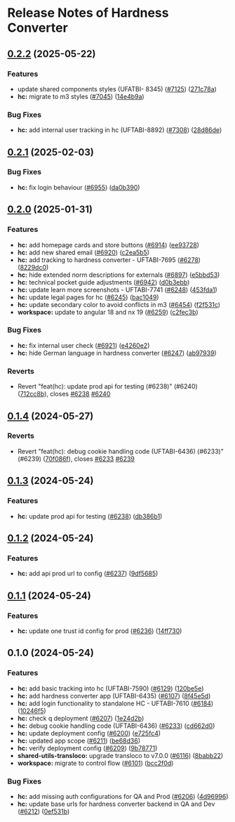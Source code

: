 # Release Notes of Hardness Converter
## [0.2.2](https://github.com/Schaeffler-Group/frontend-schaeffler/compare/hc-v0.2.1...hc-v0.2.2) (2025-05-22)


### Features

*  update shared components styles  (UFATBI- 8345) ([#7125](https://github.com/Schaeffler-Group/frontend-schaeffler/issues/7125)) ([271c78a](https://github.com/Schaeffler-Group/frontend-schaeffler/commit/271c78a6a21135ade7b576afb51ea0255bc5981c))
* **hc:** migrate to m3 styles ([#7045](https://github.com/Schaeffler-Group/frontend-schaeffler/issues/7045)) ([14e4b9a](https://github.com/Schaeffler-Group/frontend-schaeffler/commit/14e4b9a90badf279456b373b43c7b5ad4750bd8e))


### Bug Fixes

* **hc:** add internal user tracking in hc (UFTABI-8892) ([#7308](https://github.com/Schaeffler-Group/frontend-schaeffler/issues/7308)) ([28d86de](https://github.com/Schaeffler-Group/frontend-schaeffler/commit/28d86deb68b2371b5106d5f7abbe7901103954df))

## [0.2.1](https://github.com/Schaeffler-Group/frontend-schaeffler/compare/hc-v0.2.0...hc-v0.2.1) (2025-02-03)


### Bug Fixes

* **hc:** fix login behaviour ([#6955](https://github.com/Schaeffler-Group/frontend-schaeffler/issues/6955)) ([da0b390](https://github.com/Schaeffler-Group/frontend-schaeffler/commit/da0b3906cd07405736a6ea443f6d4534ac2a3b48))

## [0.2.0](https://github.com/Schaeffler-Group/frontend-schaeffler/compare/hc-v0.1.4...hc-v0.2.0) (2025-01-31)


### Features

* **hc:** add homepage cards and store buttons ([#6914](https://github.com/Schaeffler-Group/frontend-schaeffler/issues/6914)) ([ee93728](https://github.com/Schaeffler-Group/frontend-schaeffler/commit/ee937289e3972f0830fab1ee0a75537ee63aa26e))
* **hc:** add new shared email ([#6920](https://github.com/Schaeffler-Group/frontend-schaeffler/issues/6920)) ([c2ea5b5](https://github.com/Schaeffler-Group/frontend-schaeffler/commit/c2ea5b5655c69d7ba452d05950bbd73775eb67db))
* **hc:** add tracking to hardness converter - UFTABI-7695 ([#6278](https://github.com/Schaeffler-Group/frontend-schaeffler/issues/6278)) ([8229dc0](https://github.com/Schaeffler-Group/frontend-schaeffler/commit/8229dc00d9ee83be799e3e3914bade73cb27b723))
* **hc:** hide extended norm descriptions for externals ([#6897](https://github.com/Schaeffler-Group/frontend-schaeffler/issues/6897)) ([e5bbd53](https://github.com/Schaeffler-Group/frontend-schaeffler/commit/e5bbd531146dffcb1ada1a50b66cc436b3fc7574))
* **hc:** technical pocket guide adjustments ([#6942](https://github.com/Schaeffler-Group/frontend-schaeffler/issues/6942)) ([d0b3ebb](https://github.com/Schaeffler-Group/frontend-schaeffler/commit/d0b3ebba11084cbc73cd61effe4cc2cd8ef6535d))
* **hc:** update learn more screenshots - UFTABI-7741 ([#6248](https://github.com/Schaeffler-Group/frontend-schaeffler/issues/6248)) ([453fda1](https://github.com/Schaeffler-Group/frontend-schaeffler/commit/453fda1c46deadfb4099cf9bdb535212a27a9153))
* **hc:** update legal pages for hc ([#6245](https://github.com/Schaeffler-Group/frontend-schaeffler/issues/6245)) ([bac1049](https://github.com/Schaeffler-Group/frontend-schaeffler/commit/bac1049a17b2b6fc8d1bb06c4d44b8d57467bf2e))
* **hc:** update secondary color to avoid conflicts in m3 ([#6454](https://github.com/Schaeffler-Group/frontend-schaeffler/issues/6454)) ([f2f531c](https://github.com/Schaeffler-Group/frontend-schaeffler/commit/f2f531c94cc6fd126b0414d9bf66f671182cfa13))
* **workspace:** update to angular 18 and nx 19 ([#6259](https://github.com/Schaeffler-Group/frontend-schaeffler/issues/6259)) ([c2fec3b](https://github.com/Schaeffler-Group/frontend-schaeffler/commit/c2fec3befeaa072f87bfc4c195262d71c2b18ecf))


### Bug Fixes

* **hc:** fix internal user check ([#6921](https://github.com/Schaeffler-Group/frontend-schaeffler/issues/6921)) ([e4260e2](https://github.com/Schaeffler-Group/frontend-schaeffler/commit/e4260e2e192ba06845556db49b7450718d2f87b1))
* **hc:** hide German language in hardness converter ([#6247](https://github.com/Schaeffler-Group/frontend-schaeffler/issues/6247)) ([ab97939](https://github.com/Schaeffler-Group/frontend-schaeffler/commit/ab97939e1202d086b353e52ee2fa5e6cc22bdfdc))


### Reverts

* Revert "feat(hc): update prod api for testing (#6238)" (#6240) ([712cc8b](https://github.com/Schaeffler-Group/frontend-schaeffler/commit/712cc8bdba71155fee5744b7e6379c0ed7338fe2)), closes [#6238](https://github.com/Schaeffler-Group/frontend-schaeffler/issues/6238) [#6240](https://github.com/Schaeffler-Group/frontend-schaeffler/issues/6240)

## [0.1.4](https://github.com/Schaeffler-Group/frontend-schaeffler/compare/hc-v0.1.3...hc-v0.1.4) (2024-05-27)


### Reverts

* Revert "feat(hc): debug cookie handling code (UFTABI-6436) (#6233)" (#6239) ([70f086f](https://github.com/Schaeffler-Group/frontend-schaeffler/commit/70f086fdec3932bb6922a6cb2a7e519ca4d6ff96)), closes [#6233](https://github.com/Schaeffler-Group/frontend-schaeffler/issues/6233) [#6239](https://github.com/Schaeffler-Group/frontend-schaeffler/issues/6239)

## [0.1.3](https://github.com/Schaeffler-Group/frontend-schaeffler/compare/hc-v0.1.2...hc-v0.1.3) (2024-05-24)


### Features

* **hc:** update prod api for testing ([#6238](https://github.com/Schaeffler-Group/frontend-schaeffler/issues/6238)) ([db386b1](https://github.com/Schaeffler-Group/frontend-schaeffler/commit/db386b15cfff6aca3570ebc9136d8fa91147daaa))

## [0.1.2](https://github.com/Schaeffler-Group/frontend-schaeffler/compare/hc-v0.1.1...hc-v0.1.2) (2024-05-24)


### Features

* **hc:** add api prod url to config ([#6237](https://github.com/Schaeffler-Group/frontend-schaeffler/issues/6237)) ([9df5685](https://github.com/Schaeffler-Group/frontend-schaeffler/commit/9df5685cf7f4e8b35a6993facdede450beaff83f))

## [0.1.1](https://github.com/Schaeffler-Group/frontend-schaeffler/compare/hc-v0.1.0...hc-v0.1.1) (2024-05-24)


### Features

* **hc:** update one trust id config for prod ([#6236](https://github.com/Schaeffler-Group/frontend-schaeffler/issues/6236)) ([14ff730](https://github.com/Schaeffler-Group/frontend-schaeffler/commit/14ff730f9b7d415f3975a4dce72e0d40e823694e))

## 0.1.0 (2024-05-24)


### Features

* **hc:** add basic tracking into hc (UFTABI-7590) ([#6129](https://github.com/Schaeffler-Group/frontend-schaeffler/issues/6129)) ([120be5e](https://github.com/Schaeffler-Group/frontend-schaeffler/commit/120be5ed8f0bfeea71c97bba674c5d7b62a66fbc))
* **hc:** add hardness converter app (UFTABI-6435) ([#6107](https://github.com/Schaeffler-Group/frontend-schaeffler/issues/6107)) ([8f45e5d](https://github.com/Schaeffler-Group/frontend-schaeffler/commit/8f45e5dcb0ea3f6bdc80679b8413fba1ff88f341))
* **hc:** add login functionality to standalone HC - UFTABI-7610 ([#6184](https://github.com/Schaeffler-Group/frontend-schaeffler/issues/6184)) ([10246f5](https://github.com/Schaeffler-Group/frontend-schaeffler/commit/10246f53ba8f09b484439c1087929322fd3cad8c))
* **hc:** check q deployment ([#6207](https://github.com/Schaeffler-Group/frontend-schaeffler/issues/6207)) ([1e24d2b](https://github.com/Schaeffler-Group/frontend-schaeffler/commit/1e24d2b5ee29715a87d0de2020f515bf195ff86e))
* **hc:** debug cookie handling code (UFTABI-6436) ([#6233](https://github.com/Schaeffler-Group/frontend-schaeffler/issues/6233)) ([cd662d0](https://github.com/Schaeffler-Group/frontend-schaeffler/commit/cd662d06a217c3e96227fe98eb4ce9ace3b0f975))
* **hc:** update deployment config ([#6200](https://github.com/Schaeffler-Group/frontend-schaeffler/issues/6200)) ([e725fc4](https://github.com/Schaeffler-Group/frontend-schaeffler/commit/e725fc4c113a2024b08b14efa074b1f47464dccf))
* **hc:** updated app scope ([#6211](https://github.com/Schaeffler-Group/frontend-schaeffler/issues/6211)) ([be68d36](https://github.com/Schaeffler-Group/frontend-schaeffler/commit/be68d36e616327269a58317eb2898b58a68dbf15))
* **hc:** verify deployment config ([#6209](https://github.com/Schaeffler-Group/frontend-schaeffler/issues/6209)) ([9b78771](https://github.com/Schaeffler-Group/frontend-schaeffler/commit/9b78771f0039b3306e65a2ad1fa720973db2e192))
* **shared-utils-transloco:** upgrade transloco to v7.0.0 ([#6116](https://github.com/Schaeffler-Group/frontend-schaeffler/issues/6116)) ([8babb22](https://github.com/Schaeffler-Group/frontend-schaeffler/commit/8babb222d49c8ef69fd677d632ac6b87852f3caa))
* **workspace:** migrate to control flow ([#6101](https://github.com/Schaeffler-Group/frontend-schaeffler/issues/6101)) ([bcc2f0d](https://github.com/Schaeffler-Group/frontend-schaeffler/commit/bcc2f0de21ab75dcdceb320c21268074e0940dc9))


### Bug Fixes

* **hc:** add missing auth configurations for QA and Prod ([#6206](https://github.com/Schaeffler-Group/frontend-schaeffler/issues/6206)) ([4d96996](https://github.com/Schaeffler-Group/frontend-schaeffler/commit/4d969962ddd81429d7b4685a2def19aed97edbd8))
* **hc:** update base urls for hardness converter backend in QA and Dev ([#6212](https://github.com/Schaeffler-Group/frontend-schaeffler/issues/6212)) ([0ef531b](https://github.com/Schaeffler-Group/frontend-schaeffler/commit/0ef531b2a27fc3dc68adaa2dc6fdfb182855e275))
